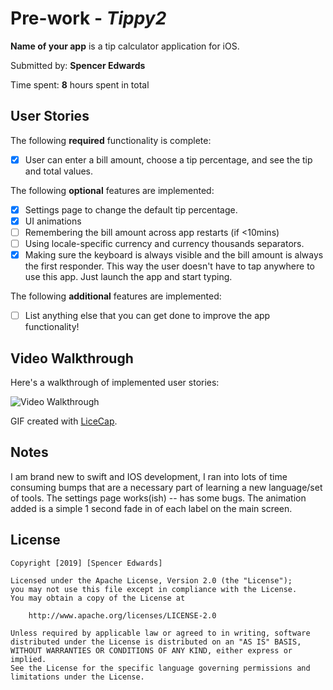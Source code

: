 # Pre-work - *Tippy2*

**Name of your app** is a tip calculator application for iOS.

Submitted by: **Spencer Edwards**

Time spent: **8** hours spent in total

## User Stories

The following **required** functionality is complete:

* [X] User can enter a bill amount, choose a tip percentage, and see the tip and total values.

The following **optional** features are implemented:
* [X] Settings page to change the default tip percentage.
* [X] UI animations
* [ ] Remembering the bill amount across app restarts (if <10mins)
* [ ] Using locale-specific currency and currency thousands separators.
* [X] Making sure the keyboard is always visible and the bill amount is always the first responder. This way the user doesn't have to tap anywhere to use this app. Just launch the app and start typing.

The following **additional** features are implemented:

- [ ] List anything else that you can get done to improve the app functionality!

## Video Walkthrough 

Here's a walkthrough of implemented user stories:

<img src='http://g.recordit.co/VeCIf6xJfE.gif' width='' alt='Video Walkthrough' />

GIF created with [LiceCap](http://www.cockos.com/licecap/).

## Notes

I am brand new to swift and IOS development, I ran into lots of time consuming bumps that are a necessary part of learning a new language/set of tools.   The settings page works(ish) -- has some bugs. The animation added is a simple 1 second fade in of each label on the main screen.

## License

    Copyright [2019] [Spencer Edwards]

    Licensed under the Apache License, Version 2.0 (the "License");
    you may not use this file except in compliance with the License.
    You may obtain a copy of the License at

        http://www.apache.org/licenses/LICENSE-2.0

    Unless required by applicable law or agreed to in writing, software
    distributed under the License is distributed on an "AS IS" BASIS,
    WITHOUT WARRANTIES OR CONDITIONS OF ANY KIND, either express or implied.
    See the License for the specific language governing permissions and
    limitations under the License.

